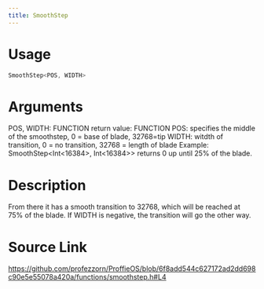 ```yaml
---
title: SmoothStep
---
```


# Usage
```cpp
SmoothStep<POS, WIDTH>
```

# Arguments
POS, WIDTH: FUNCTION
return value: FUNCTION
POS: specifies the middle of the smoothstep, 0 = base of blade, 32768=tip
WIDTH: witdth of transition, 0 = no transition, 32768 = length of blade
Example: SmoothStep<Int<16384>, Int<16384>> returns 0 up until 25% of the blade.

# Description
From there it has a smooth transition to 32768, which will be reached at 75% of
the blade. If WIDTH is negative, the transition will go the other way.

# Source Link
https://github.com/profezzorn/ProffieOS/blob/6f8add544c627172ad2dd698c90e5e55078a420a/functions/smoothstep.h#L4

